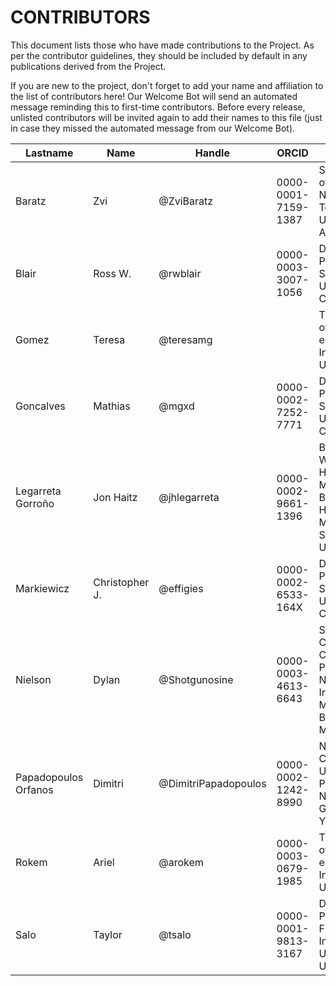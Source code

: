 # CONTRIBUTORS

This document lists those who have made contributions to the Project.
As per the contributor guidelines, they should be included by default in any publications derived from the Project.

If you are new to the project, don't forget to add your name and affiliation to the list of contributors here! Our Welcome Bot will send an automated message reminding this to first-time contributors.
Before every release, unlisted contributors will be invited again to add their names to this file (just in case they missed the automated message from our Welcome Bot).

| **Lastname** | **Name** | **Handle** | **ORCID** | **Affiliation** |
| --- | --- | --- | --- | --- |
| Baratz | Zvi | @ZviBaratz | 0000-0001-7159-1387 | Sagol School of Neuroscience, Tel Aviv University, Tel Aviv, Israel |
| Blair | Ross W. | @rwblair | 0000-0003-3007-1056 | Department of Psychology, Stanford University, CA, USA |
| Gomez | Teresa | @teresamg | | The University of Washington eScience Institute, WA, USA |
| Goncalves | Mathias | @mgxd | 0000-0002-7252-7771 | Department of Psychology, Stanford University, CA, USA |
| Legarreta Gorroño | Jon Haitz | @jhlegarreta | 0000-0002-9661-1396 | Brigham and Women's Hospital, Mass General Brigham, Harvard Medical School, MA, USA |
| Markiewicz | Christopher J. | @effigies | 0000-0002-6533-164X | Department of Psychology, Stanford University, CA, USA |
| Nielson | Dylan | @Shotgunosine | 0000-0003-4613-6643 | Section on Clinical and Computational Psychiatry, National Institute of Mental Health, Bethesda, MD, USA |
| Papadopoulos Orfanos | Dimitri | @DimitriPapadopoulos | 0000-0002-1242-8990 | NeuroSpin, CEA, Université Paris-Saclay, NeuroSpin, Gif-sur-Yvette, France |
| Rokem | Ariel | @arokem | 0000-0003-0679-1985 | The University of Washington eScience Institute, WA, USA |
| Salo | Taylor | @tsalo | 0000-0001-9813-3167 | Department of Psychology, Florida International University, FL, USA |
